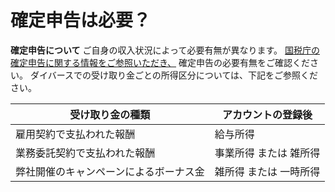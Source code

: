 # 確定申告は必要？
**確定申告について**
ご自身の収入状況によって必要有無が異なります。
[国税庁の確定申告に関する情報をご参照いただき、](https://www.nta.go.jp/taxes/shiraberu/shinkoku/tebiki2017/a/01/1_06.htm)
確定申告の必要有無をご確認ください。
ダイバースでの受け取り金ごとの所得区分については、下記をご参照ください。

| **受け取り金の種類** | **アカウントの登録後** |
|---|---|
| 雇用契約で支払われた報酬 | 給与所得 |
| 業務委託契約で支払われた報酬 | 事業所得 または 雑所得 |
| 弊社開催のキャンペーンによるボーナス金 | 雑所得 または 一時所得 |